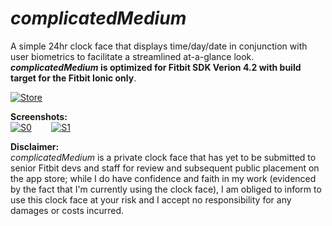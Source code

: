 # _complicatedMedium_
A simple 24hr clock face that displays time/day/date in conjunction with user biometrics to facilitate a streamlined at-a-glance look.
**_complicatedMedium_ is optimized for Fitbit SDK Verion 4.2 with build target for the Fitbit Ionic only**. <br />

[![Store](https://camo.githubusercontent.com/582cd4c52da913b67d65f980285a94708a339dc5/68747470733a2f2f696d672e736869656c64732e696f2f7374617469632f76313f6c6f676f3d666974626974266c6162656c3d466974626974266d6573736167653d47616c6c65727926636f6c6f723d303042304239267374796c653d666f722d7468652d6261646765)](https://gallery.fitbit.com/details/901ba65e-f53b-43a8-8b0a-5e37e4d16b0d)

**Screenshots:** <br />
[![S0](https://raw.githubusercontent.com/namponsah/complicatedMedium/main/resources/screenshots/01complicatedMedium-screenshot.png)]()       
[![S1](https://raw.githubusercontent.com/namponsah/complicatedMedium/main/resources/screenshots/complicatedMedium-screenshot.png)]()

**Disclaimer:** <br />
_complicatedMedium_ is a private clock face that has yet to be submitted to senior Fitbit devs and staff for review and subsequent public placement on the app store; while I do have confidence and faith in my work (evidenced by the fact that I'm currently using the clock face), I am obliged to inform to use this clock face at your risk and I accept no responsibility for any damages or costs incurred.
